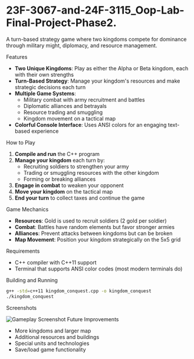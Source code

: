 # 23F-3067-and-24F-3115_Oop-Lab-Final-Project-Phase2.
A turn-based strategy game where two kingdoms compete for dominance through military might, diplomacy, and resource management.

 Features

- **Two Unique Kingdoms**: Play as either the Alpha or Beta kingdom, each with their own strengths
- **Turn-Based Strategy**: Manage your kingdom's resources and make strategic decisions each turn
- **Multiple Game Systems**:
  - Military combat with army recruitment and battles
  - Diplomatic alliances and betrayals
  - Resource trading and smuggling
  - Kingdom movement on a tactical map
- **Colorful Console Interface**: Uses ANSI colors for an engaging text-based experience

 How to Play

1. **Compile and run** the C++ program
2. **Manage your kingdom** each turn by:
   - Recruiting soldiers to strengthen your army
   - Trading or smuggling resources with the other kingdom
   - Forming or breaking alliances
3. **Engage in combat** to weaken your opponent
4. **Move your kingdom** on the tactical map
5. **End your turn** to collect taxes and continue the game

 Game Mechanics

- **Resources**: Gold is used to recruit soldiers (2 gold per soldier)
- **Combat**: Battles have random elements but favor stronger armies
- **Alliances**: Prevent attacks between kingdoms but can be broken
- **Map Movement**: Position your kingdom strategically on the 5x5 grid

 Requirements

- C++ compiler with C++11 support
- Terminal that supports ANSI color codes (most modern terminals do)

 Building and Running

```bash
g++ -std=c++11 kingdom_conquest.cpp -o kingdom_conquest
./kingdom_conquest
```

 Screenshots

![Gameplay Screenshot](https://via.placeholder.com/600x400?text=Gameplay+Screenshot)
 Future Improvements

- More kingdoms and larger map
- Additional resources and buildings
- Special units and technologies
- Save/load game functionality
